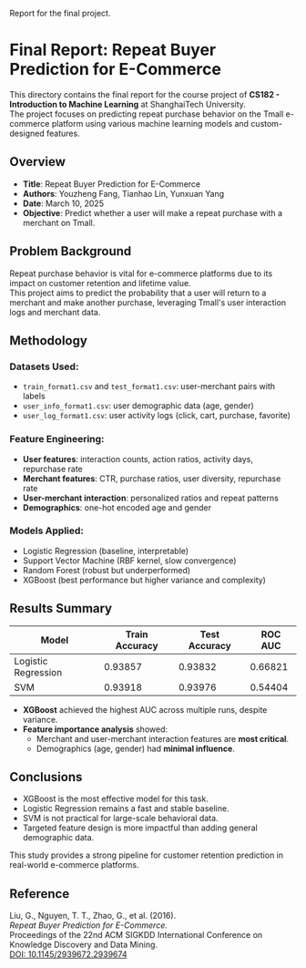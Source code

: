 Report for the final project.

# Final Report: Repeat Buyer Prediction for E-Commerce

This directory contains the final report for the course project of **CS182 - Introduction to Machine Learning** at ShanghaiTech University.  
The project focuses on predicting repeat purchase behavior on the Tmall e-commerce platform using various machine learning models and custom-designed features.

## Overview

- **Title**: Repeat Buyer Prediction for E-Commerce  
- **Authors**: Youzheng Fang, Tianhao Lin, Yunxuan Yang  
- **Date**: March 10, 2025  
- **Objective**: Predict whether a user will make a repeat purchase with a merchant on Tmall.

## Problem Background

Repeat purchase behavior is vital for e-commerce platforms due to its impact on customer retention and lifetime value.  
This project aims to predict the probability that a user will return to a merchant and make another purchase, leveraging Tmall's user interaction logs and merchant data.

## Methodology

### Datasets Used:
- `train_format1.csv` and `test_format1.csv`: user-merchant pairs with labels
- `user_info_format1.csv`: user demographic data (age, gender)
- `user_log_format1.csv`: user activity logs (click, cart, purchase, favorite)

### Feature Engineering:
- **User features**: interaction counts, action ratios, activity days, repurchase rate
- **Merchant features**: CTR, purchase ratios, user diversity, repurchase rate
- **User-merchant interaction**: personalized ratios and repeat patterns
- **Demographics**: one-hot encoded age and gender

### Models Applied:
- Logistic Regression (baseline, interpretable)
- Support Vector Machine (RBF kernel, slow convergence)
- Random Forest (robust but underperformed)
- XGBoost (best performance but higher variance and complexity)

## Results Summary

| Model               | Train Accuracy | Test Accuracy | ROC AUC   |
|--------------------|----------------|----------------|-----------|
| Logistic Regression | 0.93857        | 0.93832        | 0.66821   |
| SVM                 | 0.93918        | 0.93976        | 0.54404   |

- **XGBoost** achieved the highest AUC across multiple runs, despite variance.
- **Feature importance analysis** showed:
  - Merchant and user-merchant interaction features are **most critical**.
  - Demographics (age, gender) had **minimal influence**.

## Conclusions

- XGBoost is the most effective model for this task.
- Logistic Regression remains a fast and stable baseline.
- SVM is not practical for large-scale behavioral data.
- Targeted feature design is more impactful than adding general demographic data.

This study provides a strong pipeline for customer retention prediction in real-world e-commerce platforms.

## Reference

Liu, G., Nguyen, T. T., Zhao, G., et al. (2016).  
*Repeat Buyer Prediction for E-Commerce.*  
Proceedings of the 22nd ACM SIGKDD International Conference on Knowledge Discovery and Data Mining.  
[DOI: 10.1145/2939672.2939674](https://doi.org/10.1145/2939672.2939674)
